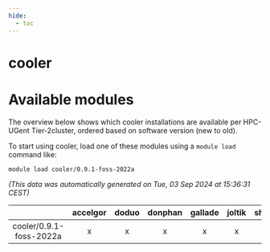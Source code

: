 ```yaml
---
hide:
  - toc
---
```


cooler
======

# Available modules


The overview below shows which cooler installations are available per HPC-UGent Tier-2cluster, ordered based on software version (new to old).

To start using cooler, load one of these modules using a `module load` command like:

```shell
module load cooler/0.9.1-foss-2022a
```

*(This data was automatically generated on Tue, 03 Sep 2024 at 15:36:31 CEST)*  

| |accelgor|doduo|donphan|gallade|joltik|shinx|skitty|
| :---: | :---: | :---: | :---: | :---: | :---: | :---: | :---: |
|cooler/0.9.1-foss-2022a|x|x|x|x|x|-|x|
